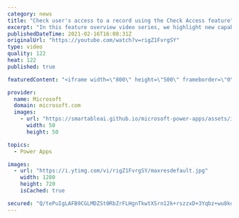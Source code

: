 ```yaml
---
category: news
title: "Check user's access to a record using the Check Access feature"
excerpt: "In this feature overview video series, we highlight new capabilities included in the latest update to Microsoft Power Apps.  This featured product update to Power Apps highlights check access, a new record level security feature admins can use to check and assign security roles.  Get the most out of"
publishedDateTime: 2021-02-16T16:08:31Z
originalUrl: "https://youtube.com/watch?v=rigZ1FvrgSY"
type: video
quality: 122
heat: 122
published: true

featuredContent: "<iframe width=\"800\" height=\"500\" frameborder=\"0\" src=\"https://www.youtube.com/embed/rigZ1FvrgSY\" allow=\"accelerometer; autoplay; encrypted-media; gyroscope; picture-in-picture\" allowfullscreen></iframe>"

provider:
  name: Microsoft
  domain: microsoft.com
  images:
    - url: "https://smartableai.github.io/microsoft-power-apps/assets/images/organizations/microsoft.com-50x50.jpg"
      width: 50
      height: 50

topics:
  - Power Apps

images:
  - url: "https://i.ytimg.com/vi/rigZ1FvrgSY/maxresdefault.jpg"
    width: 1280
    height: 720
    isCached: true

secured: "Q/tePuIgLAFB9CGLMDZSt0RbZrFLHgnTkwtXSrn12k+rszzxD+3Yqbz+wu8kd/W+P5U5Ff6GlB8g2N03GZV+7WXkWjGbVytrub/nzyAOhXqW4zyrF+8jhnHV6d8LbVuRMHVDhv1BRKJ+CWo7sH+lKfyiNLh+LYr+2dHKCWWgPhrNPs4zFA1Ibw/w7OH9cfKby/AVCyG9sQ6C7tnXKV4EXfFo48U2d6kwcnxxADpJovCZiTAOxJKYXaqnnzH9mxMJH/86fe2qeMSL6ni0xr6OjqUJabsdd8Wytgxtrx8HBIu0wtsXD2PdBLsgIRV4n9cbn20ymBvVbQqMtJQOZPH1fp0fqoQZACBUdS95DjdaD/Q7KNOBFXCAHkg1WOPDl7sBVWM5R12jS12ZDY1DhmuPnxB0ASk08HjuQu8IOcwA7M4=;8IBpRvn0EWdd4sFlLIB1dg=="
---
```


